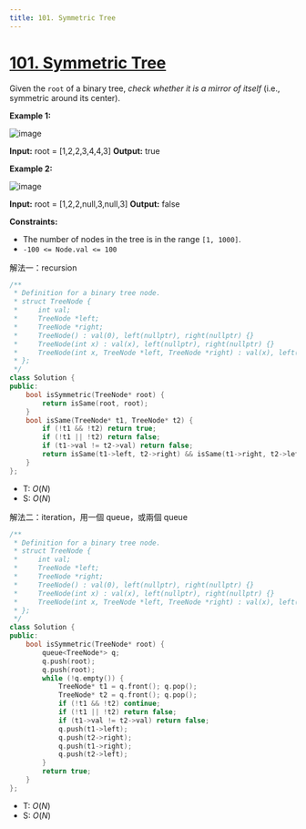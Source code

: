 ```yaml
---
title: 101. Symmetric Tree
---
```


# [101\. Symmetric Tree](https://leetcode.com/problems/symmetric-tree/)

Given the `root` of a binary tree, _check whether it is a mirror of itself_ (i.e., symmetric around its center).

**Example 1:**

![image](https://assets.leetcode.com/uploads/2021/02/19/symtree1.jpg)

**Input:** root = \[1,2,2,3,4,4,3\]
**Output:** true

**Example 2:**

![image](https://assets.leetcode.com/uploads/2021/02/19/symtree2.jpg)

**Input:** root = \[1,2,2,null,3,null,3\]
**Output:** false

**Constraints:**

- The number of nodes in the tree is in the range `[1, 1000]`.
- `-100 <= Node.val <= 100`

解法一：recursion

```cpp
/**
 * Definition for a binary tree node.
 * struct TreeNode {
 *     int val;
 *     TreeNode *left;
 *     TreeNode *right;
 *     TreeNode() : val(0), left(nullptr), right(nullptr) {}
 *     TreeNode(int x) : val(x), left(nullptr), right(nullptr) {}
 *     TreeNode(int x, TreeNode *left, TreeNode *right) : val(x), left(left), right(right) {}
 * };
 */
class Solution {
public:
    bool isSymmetric(TreeNode* root) {
        return isSame(root, root);
    }
    bool isSame(TreeNode* t1, TreeNode* t2) {
        if (!t1 && !t2) return true;
        if (!t1 || !t2) return false;
        if (t1->val != t2->val) return false;
        return isSame(t1->left, t2->right) && isSame(t1->right, t2->left);
    }
};
```


- T: $O(N)$
- S: $O(N)$


解法二：iteration，用一個 queue，或兩個 queue

```cpp
/**
 * Definition for a binary tree node.
 * struct TreeNode {
 *     int val;
 *     TreeNode *left;
 *     TreeNode *right;
 *     TreeNode() : val(0), left(nullptr), right(nullptr) {}
 *     TreeNode(int x) : val(x), left(nullptr), right(nullptr) {}
 *     TreeNode(int x, TreeNode *left, TreeNode *right) : val(x), left(left), right(right) {}
 * };
 */
class Solution {
public:
    bool isSymmetric(TreeNode* root) {
        queue<TreeNode*> q;
        q.push(root);
        q.push(root);
        while (!q.empty()) {
            TreeNode* t1 = q.front(); q.pop();
            TreeNode* t2 = q.front(); q.pop();
            if (!t1 && !t2) continue;
            if (!t1 || !t2) return false;
            if (t1->val != t2->val) return false;
            q.push(t1->left);
            q.push(t2->right);
            q.push(t1->right);
            q.push(t2->left);
        }
        return true;
    }
};
```


- T: $O(N)$
- S: $O(N)$

